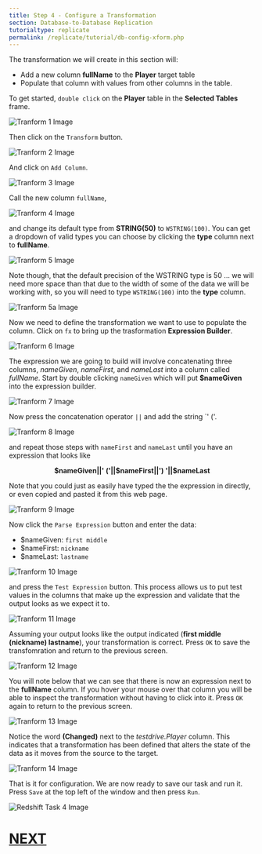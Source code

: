 ```yaml
---
title: Step 4 - Configure a Transformation
section: Database-to-Database Replication
tutorialtype: replicate
permalink: /replicate/tutorial/db-config-xform.php
---
```


The transformation we will create in this section will:

* Add a new column **fullName** to the **Player** target table
* Populate that column with values from other columns in the table.

To get started, `double click` on the **Player** table in the **Selected Tables** frame.

![Tranform 1 Image](/images/xform-1.png)

Then click on the `Transform` button.

![Tranform 2 Image](/images/xform-2.png)

And click on `Add Column`.

![Tranform 3 Image](/images/xform-3.png)

Call the new column `fullName`,

![Tranform 4 Image](/images/xform-4.png)

and change its default type from **STRING(50)** to `WSTRING(100)`. You can get a dropdown of 
valid types you can choose by clicking the **type** column next to **fullName**.

![Tranform 5 Image](/images/xform-5.png)

Note though, that the default precision of the WSTRING type is 50 ... we will need more space
than that due to the width of some of the data we will be working with, so you will need to 
type `WSTRING(100)` into the **type** column.

![Tranform 5a Image](/images/xform-5a.png)

Now we need to define the transformation we want to use to populate the column. Click on `fx` to
bring up the trasformation **Expression Builder**.

![Tranform 6 Image](/images/xform-6.png)

The expression we are going to build will involve concatenating three columns, _nameGiven_, 
_nameFirst_, and _nameLast_ into a column called _fullName_. Start by double clicking 
`nameGiven` which will put **$nameGiven** into the expression builder.

![Tranform 7 Image](/images/xform-7.png)

Now press the concatenation operator `||` and add the string `' ('.

![Tranform 8 Image](/images/xform-8.png)

and repeat those steps with `nameFirst` and `nameLast` until you have an expression that looks like

<p align="center">
<b>$nameGiven||' ('||$nameFirst||') '||$nameLast</b>
</p>

Note that you could just as easily have typed the the expression in directly, or even 
copied and pasted it from this web page.

![Tranform 9 Image](/images/xform-9.png)

Now click the `Parse Expression` button and enter the data:

* $nameGiven: `first middle`
* $nameFirst: `nickname`
* $nameLast: `lastname`


![Tranform 10 Image](/images/xform-10.png)

and press the `Test Expression` button.  This process allows us to put test values in 
the columns that make up the expression and validate that the output looks as we expect it to.

![Tranform 11 Image](/images/xform-11.png)

Assuming your output looks like the output indicated (**first middle (nickname) lastname**), 
your transformation is correct. Press `OK` to save the transfomration and return to the
previous screen.

![Tranform 12 Image](/images/xform-12.png)

You will note below that we can see that there is now an expression next to the **fullName** column.
If you hover your mouse over that column you will be able to inspect the transformation without
having to click into it. Press `OK` again to return to the previous screen.

![Tranform 13 Image](/images/xform-13.png)

Notice the word **(Changed)** next to the _testdrive.Player_ column. This indicates that
a transformation has been defined that alters the state of the data as it moves from the
source to the target.

![Tranform 14 Image](/images/xform-14.png)

That is it for configuration. We are now ready to save our task and run it. Press `Save` at the top
left of the window and then press `Run`.

![Redshift Task 4 Image](/images/redshift-task-6.png)

# [NEXT](../redshift-run-task)